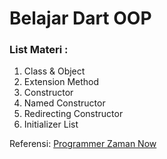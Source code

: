 # Belajar Dart OOP
### List Materi :
1. Class & Object
2. Extension Method
3. Constructor
4. Named Constructor
5. Redirecting Constructor
6. Initializer List

Referensi:  [Programmer Zaman Now](https://www.youtube.com/ProgrammerZamanNow)